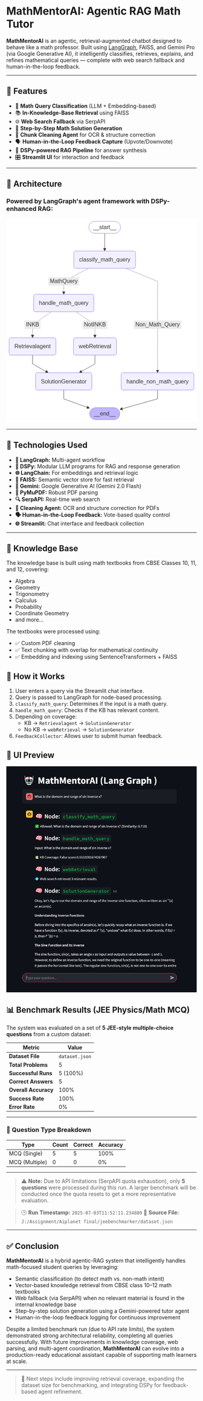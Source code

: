 # MathMentorAI: Agentic RAG Math Tutor

**MathMentorAI** is an agentic, retrieval-augmented chatbot designed to behave like a math professor. Built using [LangGraph](https://github.com/langchain-ai/langgraph), FAISS, and Gemini Pro (via Google Generative AI), it intelligently classifies, retrieves, explains, and refines mathematical queries — complete with web search fallback and human-in-the-loop feedback.

---

## 🚀 Features

* 🔎 **Math Query Classification** (LLM + Embedding-based)
* 📚 **In-Knowledge-Base Retrieval** using FAISS
* 🌐 **Web Search Fallback** via SerpAPI
* 🧠 **Step-by-Step Math Solution Generation**
* 🧼 **Chunk Cleaning Agent** for OCR & structure correction
* 🗣️ **Human-in-the-Loop Feedback Capture** (Upvote/Downvote)
* 🧩 **DSPy-powered RAG Pipeline** for answer synthesis
* 🎛️ **Streamlit UI** for interaction and feedback

---

## 🧱 Architecture

### Powered by LangGraph's agent framework with DSPy-enhanced RAG:

![workflow](workflow1.png)

---

## **🧰 Technologies Used**

* **🧠 LangGraph:** Multi-agent workflow
* **🔄 DSPy:** Modular LLM programs for RAG and response generation
* **🌐 LangChain:** For embeddings and retrieval logic
* **🔎 FAISS:** Semantic vector store for fast retrieval
* **🤖 Gemini:** Google Generative AI (Gemini 2.0 Flash)
* **📄 PyMuPDF:** Robust PDF parsing
* **🔍 SerpAPI:** Real-time web search
* **🧼 Cleaning Agent:** OCR and structure correction for PDFs
* **🗣️ Human-in-the-Loop Feedback:** Vote-based quality control
* **🌐 Streamlit:** Chat interface and feedback collection

---



## **📘 Knowledge Base**

The knowledge base is built using math textbooks from CBSE Classes 10, 11, and 12, covering:

* Algebra
* Geometry
* Trigonometry
* Calculus
* Probability
* Coordinate Geometry
* and more...

The textbooks were processed using:

* ✅ Custom PDF cleaning
* ✅ Text chunking with overlap for mathematical continuity
* ✅ Embedding and indexing using SentenceTransformers + FAISS

## **💬 How it Works**

1.  User enters a query via the Streamlit chat interface.
2.  Query is passed to LangGraph for node-based processing.
3.  `classify_math_query`: Determines if the input is a math query.
4.  `handle_math_query`: Checks if the KB has relevant content.
5.  Depending on coverage:
    * KB → `Retrievalagent` → `SolutionGenerator`
    * No KB → `webRetrieval` → `SolutionGenerator`
6.  `FeedbackCollector`: Allows user to submit human feedback.

## 📸 UI Preview

![workflow](sampleoutput.png)

## 📊 Benchmark Results (JEE Physics/Math MCQ)

The system was evaluated on a set of **5 JEE-style multiple-choice questions** from a custom dataset:

| **Metric**           | **Value**      |
| -------------------- | -------------- |
| **Dataset File**     | `dataset.json` |
| **Total Problems**   | 5              |
| **Successful Runs**  | 5 (100%)       |
| **Correct Answers**  | 5              |
| **Overall Accuracy** | 100%           |
| **Success Rate**     | 100%           |
| **Error Rate**       | 0%             |

---

### 📌 Question Type Breakdown

| **Type**       | **Count** | **Correct** | **Accuracy** |
| -------------- | --------- | ----------- | ------------ |
| MCQ (Single)   | 5         | 5           | 100%         |
| MCQ (Multiple) | 0         | 0           | 0%           |

---

> ⚠️ **Note:** Due to API limitations (SerpAPI quota exhaustion), only **5 questions** were processed during this run. A larger benchmark will be conducted once the quota resets to get a more representative evaluation.


> 🕒 **Run Timestamp:** `2025-07-03T11:52:11.234880`
> 📁 **Source File:** `J:/Assignment/Aiplanet final/jeebenchmarker/dataset.json`

---


## ✅ Conclusion

**MathMentorAI** is a hybrid agentic-RAG system that intelligently handles math-focused student queries by leveraging:

- Semantic classification (to detect math vs. non-math intent)
- Vector-based knowledge retrieval from CBSE class 10–12 math textbooks
- Web fallback (via SerpAPI) when no relevant material is found in the internal knowledge base
- Step-by-step solution generation using a Gemini-powered tutor agent
- Human-in-the-loop feedback logging for continuous improvement

Despite a limited benchmark run (due to API rate limits), the system demonstrated strong architectural reliability, completing all queries successfully. With future improvements in knowledge coverage, web parsing, and multi-agent coordination, **MathMentorAI** can evolve into a production-ready educational assistant capable of supporting math learners at scale.

---

> 🔧 Next steps include improving retrieval coverage, expanding the dataset size for benchmarking, and integrating DSPy for feedback-based agent refinement.






